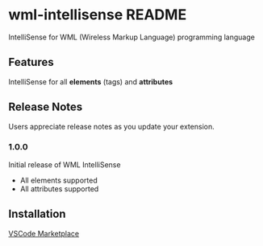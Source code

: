 # wml-intellisense README

IntelliSense for WML (Wireless Markup Language) programming language

## Features

IntelliSense for all **elements** (tags) and **attributes**

## Release Notes

Users appreciate release notes as you update your extension.

### 1.0.0

Initial release of WML IntelliSense
- All elements supported
- All attributes supported

## Installation
[VSCode Marketplace](https://marketplace.visualstudio.com/items?itemName=NDXCode.wml-intellisense)
